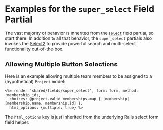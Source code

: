 # Examples for the `super_select` Field Partial

The vast majority of behavior is inherited from the [`select`](/docs/field-partials/select) field partial, so start there. In addition to all that behavior, the `super_select` partials also invokes the [Select2](https://select2.org) to provide powerful search and multi-select functionality out-of-the-box.

## Allowing Multiple Button Selections

Here is an example allowing multiple team members to be assigned to a (hypothetical) `Project` model:

<pre><code><%= render 'shared/fields/super_select', form: form, method: :membership_ids,
  choices: @project.valid_memberships.map { |membership| [membership.name, membership.id] },
  html_options: {multiple: true} %>
</code></pre>

The `html_options` key is just inherited from the underlying Rails select form field helper.
